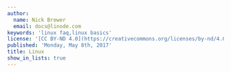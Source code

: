```yaml
---
author:
  name: Nick Brewer
  email: docs@linode.com
keywords: 'linux faq,linux basics'
license: '[CC BY-ND 4.0](https://creativecommons.org/licenses/by-nd/4.0)'
published: 'Monday, May 8th, 2017'
title: Linux
show_in_lists: true
---
```



